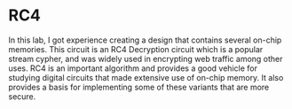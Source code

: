 # RC4
In this lab, I got experience creating a design that contains several on-chip memories. This circuit is an RC4 Decryption circuit which is a popular stream cypher, and was widely used in encrypting web traffic among other uses. RC4 is an important algorithm and provides a good vehicle for studying digital circuits that made  extensive use of on-chip memory. It also provides a basis for implementing some of these variants that are more secure.
